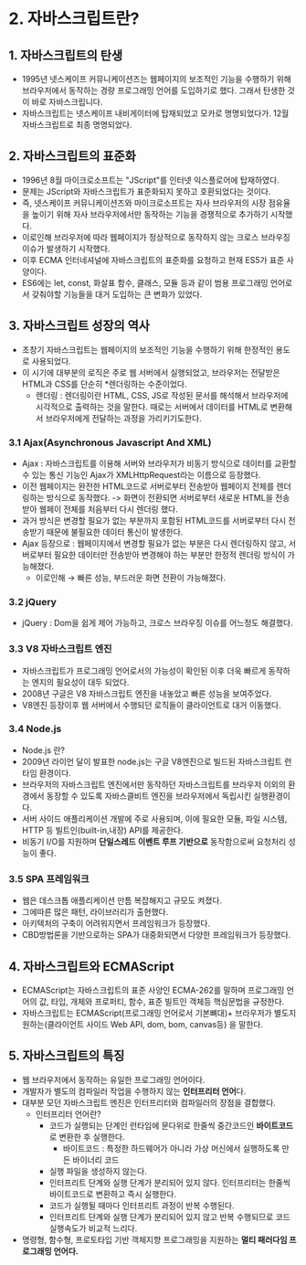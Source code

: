 # 2. 자바스크립트란?

## **1. 자바스크립트의 탄생**

- 1995년 넷스케이프 커뮤니케이션즈는 웹페이지의 보조적인 기능을 수행하기 위해 브라우저에서 동작하는 경량 프로그래밍 언어를 도입하기로 했다. 그래서 탄생한 것이 바로 자바스크립니다.
- 자바스크립트는 넷스케이프 내비게이터에 탑재되었고 모카로 명명되었다가. 12월 자바스크립트로 최종 명명되었다.

## **2. 자바스크립트의 표준화**

- 1996년 8월 마이크로소프트는 "JScript"를 인터넷 익스플로어에 탑재하였다.
- 문제는 JScript와 자바스크립트가 표준화되지 못하고 호환되었다는 것이다.
- 즉, 넷스케이프 커뮤니케이션즈와 마이크로소프트는 자사 브라우저의 시장 점유율을 높이기 위해 자사 브라우저에서만 동작하는 기능을 경쟁적으로 추가하기 시작했다.
- 이로인해 브라우저에 따라 웹페이지가 정상적으로 동작하지 않는 크로스 브라우징 이슈가 발생하기 시작했다.
- 이후 ECMA 인터네셔널에 자바스크립트의 표준화를 요청하고 현재 ES5가 표준 사양이다.
- ES6에는 let, const, 화살표 함수, 클래스, 모듈 등과 같이 범용 프로그래밍 언어로서 갖춰야할 기능들을 대거 도입하는 큰 변화가 있었다.

## **3. 자바스크립트 성장의 역사**

- 초창기 자바스크립트는 웹페이지의 보조적인 기능을 수행하기 위해 한정적인 용도로 사용되었다.
- 이 시기에 대부분의 로직은 주로 웹 서버에서 실행되었고, 브라우저는 전달받은 HTML과 CSS를 단순히 *렌더링하는 수준이었다.
    - 렌더링 : 렌더링이란 HTML, CSS, JS로 작성된 문서를 해석해서 브라우저에 시각적으로 출력하는 것을 말한다. 때로는 서버에서 데이터를 HTML로 변환해서 브라우저에게 전달하는 과정을 가리키기도한다.

### **3.1 Ajax(Asynchronous Javascript And XML)**

- Ajax : 자바스크립트를 이용해 서버와 브라우저가 비동기 방식으로 데이터를 교환할 수 있는 통신 기능인 Ajax가 XMLHttpRequest라는 이름으로 등장했다.
- 이전 웹페이지는 완전한 HTML코드로 서버로부터 전송받아 웹페이지 전체를 렌더링하는 방식으로 동작했다. -> 화면이 전환되면 서버로부터 새로운 HTML을 전송받아 웹페이 전체를 처음부터 다시 렌더링 했다.
- 과거 방식은 변경할 필요가 없는 부분까지 포함된 HTML코드를 서버로부터 다시 전송받기 때문에 불필요한 데이터 통신이 발생한다.
- Ajax 등장으로 : 웹페이지에서 변경할 필요가 없는 부분은 다시 렌더링하지 않고, 서버로부터 필요한 데이터만 전송받아 변경해야 하는 부분만 한정적 렌더링 방식이 가능해졌다.
    - 이로인해 → 빠른 성능, 부드러운 화면 전환이 가능해졌다.

### 3.2 jQuery

- jQuery : Dom을 쉽게 제어 가능하고, 크로스 브라우징 이슈를 어느정도 해결했다.

### 3.3 V8 자바스크립트 엔진

- 자바스크립트가 프로그래밍 언어로서의 가능성이 확인된 이후 더욱 빠르게 동작하는 엔지의 필요성이 대두 되었다.
- 2008년 구글은 V8 자바스크립트 엔진을 내놓았고 빠른 성능을 보여주었다.
- V8엔진 등장이후 웹 서버에서 수행되던 로직들이 클라이언트로 대거 이동했다.

### 3.4 Node.js

- Node.js 란?
- 2009년 라이언 달이 발표한 node.js는 구글 V8엔진으로 빌드된 자바스크립트 런타임 환경이다.
- 브라우저의 자바스크립트 엔진에서만 동작하던 자바스크립트를 브라우저 이외의 환경에서 동장할 수 있도록 자바스클비트 엔진을 브라우저에서 독립시킨 실행환경이다.
- 서버 사이드 애플리케이션 개발에 주로 사용되며, 이에 필요한 모듈, 파일 시스템, HTTP 등 빌트인(built-in,내장) API를 제공한다.
- 비동기 I/O를 지원하며 **단일스레드** **이벤트 루프 기반으로** 동작함으로써 요청처리 성능이 좋다.

### 3.5 SPA 프레임워크

- 웹은 데스크톱 애플리케이션 만틈 복잡해지고 규모도 켜졌다.
- 그에따른 많은 패턴, 라이브러리가 출현했다.
- 아키텍처의 구축이 어려워지면서 프레임워크가 등장했다.
- CBD방법론을 기반으로하는 SPA가 대중화되면서 다양한 프레임워크가 등장했다.

## 4. 자바스크립트와 ECMAScript

- ECMAScript는 자바스크립트의 표준 사양인  ECMA-262를 말하며 프로그래밍 언어의 값, 타입, 개체와 프로퍼티, 함수, 표준 빌트인 객체등 핵심문법을 규정한다.
- 자바스크립트는 ECMAScript(프로그래밍 언어로서 기본뼈대)+ 브라우저가 별도지원하는(클라이언트 사이드 Web API, dom, bom, canvas등) 을 말한다.

## 5. 자바스크립트의 특징

- 웹 브라우저에서 동작하는 유일한 프로그래밍 언어이다.
- 개발자가 별도의 컴파일러 작업을 수행하지 않는 **인터프리터 언어**다.
- 대부분 모던 자바스크립트 엔진은 인터프리터와 컴파일러의 장점을 결합했다.
    - 인터프리터 언어란?
        - 코드가 실행되는 단계인 런타임에 문다위로 한줄씩 중간코드인 **바이트코드**로 변환한 후 실행한다.
            - 바이트코드 : 특정한 하드웨어가 아니라 가상 머신에서 실행하도록 만든 바이너리 코드
        - 실행 파일을 생성하지 않는다.
        - 인터프리트 단계와 실행 단계가 분리되어 있지 않다. 인터프리터는 한줄씩 바이트코드로 변환하고 즉시 실행한다.
        - 코드가 실행될 때마다 인터프리트 과정이 반복 수행된다.
        - 인터프리트 단계와 실행 단계가 분리되어 있지 않고 반복 수행되므로 코드 실행속도가 비교적 느리다.
- 명령형, 함수형, 프로토타입 기반 객체지향 프로그래밍을 지원하는 **멀티 패러다임 프로그래밍 언어다.**
